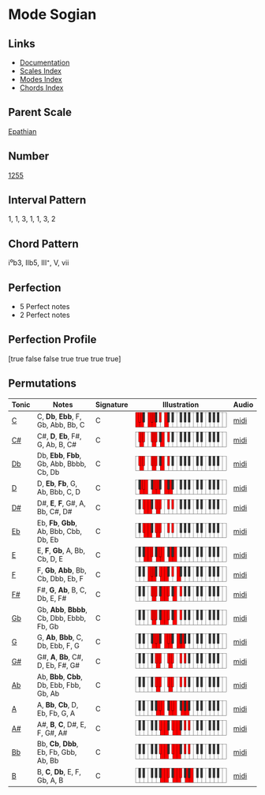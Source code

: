 # Mode Sogian

## Links

- [Documentation](README.md)
- [Scales Index](Scales.md)
- [Modes Index](Modes.md)
- [Chords Index](Chords.md)

## Parent Scale

[Epathian](ScaleEpathian.md)

## Number

[1255](https://ianring.com/musictheory/scales/1255)

## Interval Pattern

1, 1, 3, 1, 1, 3, 2

## Chord Pattern

i⁰b3, IIb5, III⁺, V, vii

## Perfection

- 5 Perfect notes
- 2 Perfect notes

## Perfection Profile

[true false false true true true true]

## Permutations

| Tonic | Notes | Signature | Illustration | Audio |
|-------|-------|-----------|--------------|-------|
| [C](ModeCNaturalSogian.md) | C, **Db**, **Ebb**, F, Gb, Abb, Bb, C | C | ![CNaturalSogian](ModeCNaturalSogian.png) | [midi](https://github.com/edipermadi/music/blob/main/docs/ModeCNaturalSogian.mid?raw=true) |
| [C#](ModeCSharpSogian.md) | C#, **D**, **Eb**, F#, G, Ab, B, C# | C | ![CSharpSogian](ModeCSharpSogian.png) | [midi](https://github.com/edipermadi/music/blob/main/docs/ModeCSharpSogian.mid?raw=true) |
| [Db](ModeDFlatSogian.md) | Db, **Ebb**, **Fbb**, Gb, Abb, Bbbb, Cb, Db | C | ![DFlatSogian](ModeDFlatSogian.png) | [midi](https://github.com/edipermadi/music/blob/main/docs/ModeDFlatSogian.mid?raw=true) |
| [D](ModeDNaturalSogian.md) | D, **Eb**, **Fb**, G, Ab, Bbb, C, D | C | ![DNaturalSogian](ModeDNaturalSogian.png) | [midi](https://github.com/edipermadi/music/blob/main/docs/ModeDNaturalSogian.mid?raw=true) |
| [D#](ModeDSharpSogian.md) | D#, **E**, **F**, G#, A, Bb, C#, D# | C | ![DSharpSogian](ModeDSharpSogian.png) | [midi](https://github.com/edipermadi/music/blob/main/docs/ModeDSharpSogian.mid?raw=true) |
| [Eb](ModeEFlatSogian.md) | Eb, **Fb**, **Gbb**, Ab, Bbb, Cbb, Db, Eb | C | ![EFlatSogian](ModeEFlatSogian.png) | [midi](https://github.com/edipermadi/music/blob/main/docs/ModeEFlatSogian.mid?raw=true) |
| [E](ModeENaturalSogian.md) | E, **F**, **Gb**, A, Bb, Cb, D, E | C | ![ENaturalSogian](ModeENaturalSogian.png) | [midi](https://github.com/edipermadi/music/blob/main/docs/ModeENaturalSogian.mid?raw=true) |
| [F](ModeFNaturalSogian.md) | F, **Gb**, **Abb**, Bb, Cb, Dbb, Eb, F | C | ![FNaturalSogian](ModeFNaturalSogian.png) | [midi](https://github.com/edipermadi/music/blob/main/docs/ModeFNaturalSogian.mid?raw=true) |
| [F#](ModeFSharpSogian.md) | F#, **G**, **Ab**, B, C, Db, E, F# | C | ![FSharpSogian](ModeFSharpSogian.png) | [midi](https://github.com/edipermadi/music/blob/main/docs/ModeFSharpSogian.mid?raw=true) |
| [Gb](ModeGFlatSogian.md) | Gb, **Abb**, **Bbbb**, Cb, Dbb, Ebbb, Fb, Gb | C | ![GFlatSogian](ModeGFlatSogian.png) | [midi](https://github.com/edipermadi/music/blob/main/docs/ModeGFlatSogian.mid?raw=true) |
| [G](ModeGNaturalSogian.md) | G, **Ab**, **Bbb**, C, Db, Ebb, F, G | C | ![GNaturalSogian](ModeGNaturalSogian.png) | [midi](https://github.com/edipermadi/music/blob/main/docs/ModeGNaturalSogian.mid?raw=true) |
| [G#](ModeGSharpSogian.md) | G#, **A**, **Bb**, C#, D, Eb, F#, G# | C | ![GSharpSogian](ModeGSharpSogian.png) | [midi](https://github.com/edipermadi/music/blob/main/docs/ModeGSharpSogian.mid?raw=true) |
| [Ab](ModeAFlatSogian.md) | Ab, **Bbb**, **Cbb**, Db, Ebb, Fbb, Gb, Ab | C | ![AFlatSogian](ModeAFlatSogian.png) | [midi](https://github.com/edipermadi/music/blob/main/docs/ModeAFlatSogian.mid?raw=true) |
| [A](ModeANaturalSogian.md) | A, **Bb**, **Cb**, D, Eb, Fb, G, A | C | ![ANaturalSogian](ModeANaturalSogian.png) | [midi](https://github.com/edipermadi/music/blob/main/docs/ModeANaturalSogian.mid?raw=true) |
| [A#](ModeASharpSogian.md) | A#, **B**, **C**, D#, E, F, G#, A# | C | ![ASharpSogian](ModeASharpSogian.png) | [midi](https://github.com/edipermadi/music/blob/main/docs/ModeASharpSogian.mid?raw=true) |
| [Bb](ModeBFlatSogian.md) | Bb, **Cb**, **Dbb**, Eb, Fb, Gbb, Ab, Bb | C | ![BFlatSogian](ModeBFlatSogian.png) | [midi](https://github.com/edipermadi/music/blob/main/docs/ModeBFlatSogian.mid?raw=true) |
| [B](ModeBNaturalSogian.md) | B, **C**, **Db**, E, F, Gb, A, B | C | ![BNaturalSogian](ModeBNaturalSogian.png) | [midi](https://github.com/edipermadi/music/blob/main/docs/ModeBNaturalSogian.mid?raw=true) |
